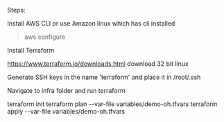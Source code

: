 Steps:

Install AWS CLI or use Amazon linux which has cli installed

> aws configure

Install Terraform

 https://www.terraform.io/downloads.html
 download 32 bit linux

Generate SSH keys in the name 'terraform' and place it in /root/.ssh

Navigate to infra folder and run terraform

terraform init
terraform plan --var-file variables/demo-oh.tfvars
terraform apply --var-file variables/demo-oh.tfvars

